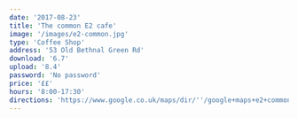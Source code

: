 ```yaml
---
date: '2017-08-23'
title: 'The common E2 cafe'
image: '/images/e2-common.jpg'
type: 'Coffee Shop'
address: '53 Old Bethnal Green Rd'
download: '6.7'
upload: '8.4'
password: 'No password'
price: '££'
hours: '8:00-17:30'
directions: 'https://www.google.co.uk/maps/dir/''/google+maps+e2+common/data=!4m5!4m4!1m0!1m2!1m1!1s0x48761cc492cb030d:0x6935be98eff1b71a?sa=X&ved=0ahUKEwi158jNtu3VAhXDJVAKHaVVCboQ9RcIfTAL'
---
```


